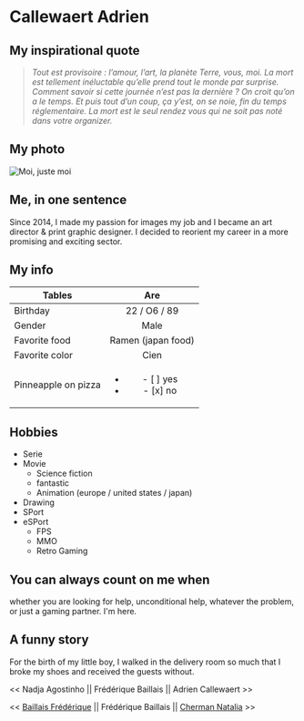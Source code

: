 # Callewaert Adrien

## My inspirational quote 

>*Tout est provisoire : l’amour, l’art, la planète Terre, vous, moi. La mort est tellement inéluctable qu’elle prend tout le monde par surprise. Comment savoir si cette journée n’est pas la dernière ? On croit qu’on a le temps. Et puis tout d’un coup, ça y’est, on se noie, fin du temps réglementaire.
La mort est le seul rendez vous qui ne soit pas noté dans votre organizer.*


## My photo 

![Moi, juste moi](https://media-exp1.licdn.com/dms/image/C4D03AQFunsACMWuiMQ/profile-displayphoto-shrink_200_200/0/1589024347402?e=1615420800&v=beta&t=WNIUd-5ImyU8aYR3FiAY-S4J4tzi143ED0fFkoYnxc8)


## Me, in one sentence 

Since 2014, I made my passion for images my job and I became an art director & print graphic designer.
I decided to reorient my career in a more promising and exciting sector.


## My info

 | Tables        | Are           |
| ------------- |:-------------:|
| Birthday      | 22 / O6 / 89 |
| Gender      | Male      |
| Favorite food | Ramen (japan food)      |
| Favorite color | Cien        |
| Pinneapple on pizza | <ul><li>- [ ] yes</li><li>- [x] no</li></ul> |


## Hobbies

* Serie
* Movie
    * Science fiction 
    * fantastic
    * Animation (europe / united states / japan)
* Drawing
* SPort
* eSPort
    * FPS 
    * MMO
    * Retro Gaming


## You can always count on me when

whether you are looking for help, unconditional help, whatever the problem, or just a gaming partner. I'm here.


## A funny story 

For the birth of my little boy, I walked in the delivery room so much that I broke my shoes and received the guests without.

<< Nadja Agostinho || Frédérique Baillais || Adrien Callewaert >>

<< [Baillais Frédérique](./README.md)  || Frédérique Baillais ||  [Cherman Natalia](https://github.com/nataliacherman08/challengegroup/blob/main/ChermanNatalia.md) >>